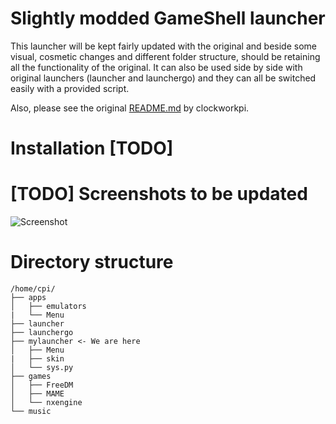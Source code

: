 # Slightly modded GameShell launcher
This launcher will be kept fairly updated with the original and beside some visual, cosmetic changes and different folder structure, should be retaining all the functionality of the original.
It can also be used side by side with original launchers (launcher and launchergo) and they can all be switched easily with a provided script.

Also, please see the original [README.md](https://github.com/clockworkpi/launcher/blob/master/README.md) by clockworkpi.

# Installation [TODO]

# [TODO] Screenshots to be updated
![Screenshot](https://github.com/clockworkpi/GameShellDocs/blob/master/screenshot.png)

# Directory structure
```
/home/cpi/
├── apps
│   ├── emulators
|   └── Menu
├── launcher
├── launchergo
├── mylauncher <- We are here
│   ├── Menu
|   ├── skin
│   └── sys.py
├── games
│   ├── FreeDM
│   ├── MAME
│   └── nxengine
└── music

```
